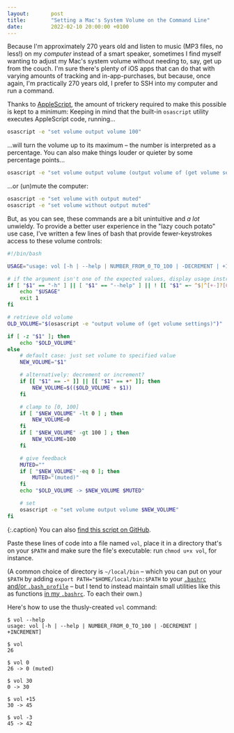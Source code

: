 ```yaml
---
layout:       post
title:        "Setting a Mac's System Volume on the Command Line"
date:         2022-02-10 20:00:00 +0100
---
```


Because I'm approximately 270 years old and listen to music (MP3 files, no less!) on my *computer* instead of a smart speaker, sometimes I find myself wanting to adjust my Mac's system volume without needing to, say, get up from the couch. I'm sure there's plenty of iOS apps that can do that with varying amounts of tracking and in-app-purchases, but because, once again, I'm practically 270 years old, I prefer to SSH into my computer and run a command.

Thanks to [AppleScript](https://en.wikipedia.org/wiki/AppleScript), the amount of trickery required to make this possible is kept to a minimum: Keeping in mind that the built-in `osascript` utility executes AppleScript code, running...

```bash
osascript -e "set volume output volume 100"
```

...will turn the volume up to its maximum – the number is interpreted as a percentage. You can also make things louder or quieter by some percentage points...

```bash
osascript -e "set volume output volume (output volume of (get volume settings) - 42)"
```

...or (un)mute the computer:

```bash
osascript -e "set volume with output muted"
osascript -e "set volume without output muted"
```

But, as you can see, these commands are a bit unintuitive and *a lot* unwieldy. To provide a better user experience in the "lazy couch potato" use case, I've written a few lines of bash that provide fewer-keystrokes access to these volume controls:

```bash
#!/bin/bash

USAGE="usage: vol [-h | --help | NUMBER_FROM_0_TO_100 | -DECREMENT | +INCREMENT]"

# if the argument isn't one of the expected values, display usage instructions
if [ "$1" == "-h" ] || [ "$1" == "--help" ] || ! [[ "$1" =~ ^$|^[+-]?[0-9]+$ ]]; then
    echo "$USAGE"
    exit 1
fi

# retrieve old volume
OLD_VOLUME="$(osascript -e "output volume of (get volume settings)")"

if [ -z "$1" ]; then
    echo "$OLD_VOLUME"
else
    # default case: just set volume to specified value
    NEW_VOLUME="$1"

    # alternatively: decrement or increment?
    if [[ "$1" == -* ]] || [[ "$1" == +* ]]; then
        NEW_VOLUME=$(($OLD_VOLUME + $1))
    fi

    # clamp to [0, 100]
    if [ "$NEW_VOLUME" -lt 0 ] ; then
        NEW_VOLUME=0
    fi
    if [ "$NEW_VOLUME" -gt 100 ] ; then
        NEW_VOLUME=100
    fi

    # give feedback
    MUTED=""
    if [ "$NEW_VOLUME" -eq 0 ]; then
        MUTED="(muted)"
    fi
    echo "$OLD_VOLUME -> $NEW_VOLUME $MUTED"

    # set
    osascript -e "set volume output volume $NEW_VOLUME"
fi
```

{:.caption}
You can also [find this script on GitHub](https://github.com/doersino/vol).

Paste these lines of code into a file named `vol`, place it in a directory that's on your `$PATH` and make sure the file's executable: run `chmod u+x vol`, for instance.

(A common choice of directory is `~/local/bin` – which you can put on your `$PATH` by adding `export PATH="$HOME/local/bin:$PATH` to your [`.bashrc` and/or `.bash_profile`](https://linuxize.com/post/bashrc-vs-bash-profile/) – but I tend to instead maintain small utilities like this as functions [in my `.bashrc`](https://github.com/doersino/dotfiles/blob/master/.bashrc). To each their own.)

Here's how to use the thusly-created `vol` command:

```text
$ vol --help
usage: vol [-h | --help | NUMBER_FROM_0_TO_100 | -DECREMENT | +INCREMENT]
```

```text
$ vol
26
```

```text
$ vol 0
26 -> 0 (muted)
```

```text
$ vol 30
0 -> 30
```

```text
$ vol +15
30 -> 45
```

```text
$ vol -3
45 -> 42
```
